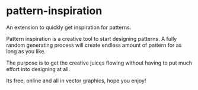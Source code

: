 pattern-inspiration
===================

An extension to quickly get inspiration for patterns.

Pattern inspiration is a creative tool to start designing patterns. 
A fully random generating process will create endless amount of pattern for as long as you like.

The purpose is to get the creative juices flowing without having to put much effort into designing at all. 

Its free, online and all in vector graphics, hope you enjoy!
